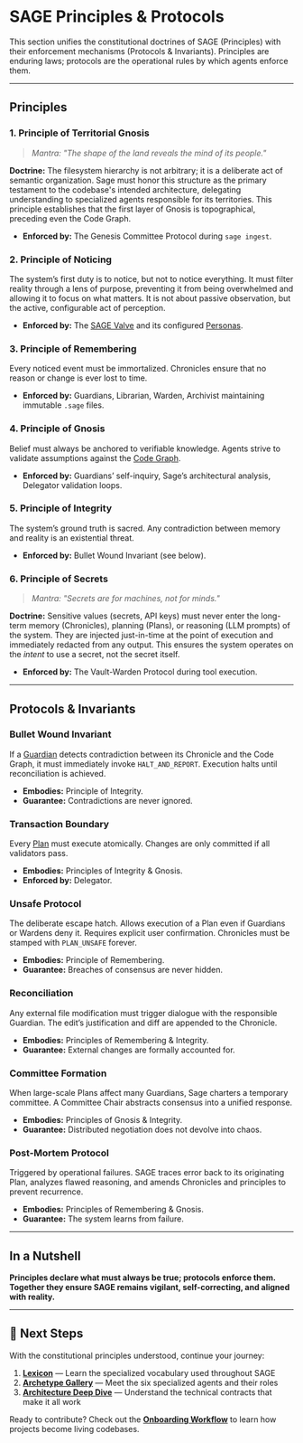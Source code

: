 # SAGE Principles & Protocols

This section unifies the constitutional doctrines of SAGE (Principles) with their enforcement mechanisms (Protocols & Invariants). Principles are enduring laws; protocols are the operational rules by which agents enforce them.

---

## Principles

### 1. Principle of Territorial Gnosis

> _Mantra: "The shape of the land reveals the mind of its people."_

**Doctrine:** The filesystem hierarchy is not arbitrary; it is a deliberate act of semantic organization. Sage must honor this structure as the primary testament to the codebase's intended architecture, delegating understanding to specialized agents responsible for its territories. This principle establishes that the first layer of Gnosis is topographical, preceding even the Code Graph.

- **Enforced by:** The Genesis Committee Protocol during `sage ingest`.

### 2. Principle of Noticing

The system’s first duty is to notice, but not to notice everything. It must filter reality through a lens of purpose, preventing it from being overwhelmed and allowing it to focus on what matters. It is not about passive observation, but the active, configurable act of perception.

- **Enforced by:** The [SAGE Valve](../../apps/valve/README.md) and its configured [Personas](./Lexicon.md#persona).

### 3. Principle of Remembering

Every noticed event must be immortalized. Chronicles ensure that no reason or change is ever lost to time.

- **Enforced by:** Guardians, Librarian, Warden, Archivist maintaining immutable `.sage` files.

### 4. Principle of Gnosis

Belief must always be anchored to verifiable knowledge. Agents strive to validate assumptions against the [Code Graph](./Lexicon.md#code-graph).

- **Enforced by:** Guardians’ self-inquiry, Sage’s architectural analysis, Delegator validation loops.

### 5. Principle of Integrity

The system’s ground truth is sacred. Any contradiction between memory and reality is an existential threat.

- **Enforced by:** Bullet Wound Invariant (see below).

### 6. Principle of Secrets

> _Mantra: "Secrets are for machines, not for minds."_

**Doctrine:** Sensitive values (secrets, API keys) must never enter the long-term memory (Chronicles), planning (Plans), or reasoning (LLM prompts) of the system. They are injected just-in-time at the point of execution and immediately redacted from any output. This ensures the system operates on the *intent* to use a secret, not the secret itself.

- **Enforced by:** The Vault-Warden Protocol during tool execution.

---

## Protocols & Invariants

### Bullet Wound Invariant

If a [Guardian](../archetypes/Guardian.md) detects contradiction between its Chronicle and the Code Graph, it must immediately invoke `HALT_AND_REPORT`. Execution halts until reconciliation is achieved.

- **Embodies:** Principle of Integrity.
- **Guarantee:** Contradictions are never ignored.

### Transaction Boundary

Every [Plan](../lexicon.md#plan) must execute atomically. Changes are only committed if all validators pass.

- **Embodies:** Principles of Integrity & Gnosis.
- **Enforced by:** Delegator.

### Unsafe Protocol

The deliberate escape hatch. Allows execution of a Plan even if Guardians or Wardens deny it. Requires explicit user confirmation. Chronicles must be stamped with `PLAN_UNSAFE` forever.

- **Embodies:** Principle of Remembering.
- **Guarantee:** Breaches of consensus are never hidden.

### Reconciliation

Any external file modification must trigger dialogue with the responsible Guardian. The edit’s justification and diff are appended to the Chronicle.

- **Embodies:** Principles of Remembering & Integrity.
- **Guarantee:** External changes are formally accounted for.

### Committee Formation

When large-scale Plans affect many Guardians, Sage charters a temporary committee. A Committee Chair abstracts consensus into a unified response.

- **Embodies:** Principles of Gnosis & Integrity.
- **Guarantee:** Distributed negotiation does not devolve into chaos.

### Post-Mortem Protocol

Triggered by operational failures. SAGE traces error back to its originating Plan, analyzes flawed reasoning, and amends Chronicles and principles to prevent recurrence.

- **Embodies:** Principles of Remembering & Gnosis.
- **Guarantee:** The system learns from failure.

---

## In a Nutshell

**Principles declare what must always be true; protocols enforce them. Together they ensure SAGE remains vigilant, self-correcting, and aligned with reality.**

---

## 🧭 Next Steps

With the constitutional principles understood, continue your journey:

1. **[Lexicon](./Lexicon.md)** — Learn the specialized vocabulary used throughout SAGE
2. **[Archetype Gallery](../archetypes/)** — Meet the six specialized agents and their roles
3. **[Architecture Deep Dive](../architecture/Contracts.md)** — Understand the technical contracts that make it all work

Ready to contribute? Check out the **[Onboarding Workflow](../guides/Onboarding-Workflow.md)** to learn how projects become living codebases.